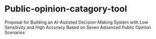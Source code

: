 # Public-opinion-catagory-tool
Proposal for Building an AI-Assisted Decision-Making System with Low Sensitivity and High Accuracy Based on Seven Advanced Public Opinion Scenarios
